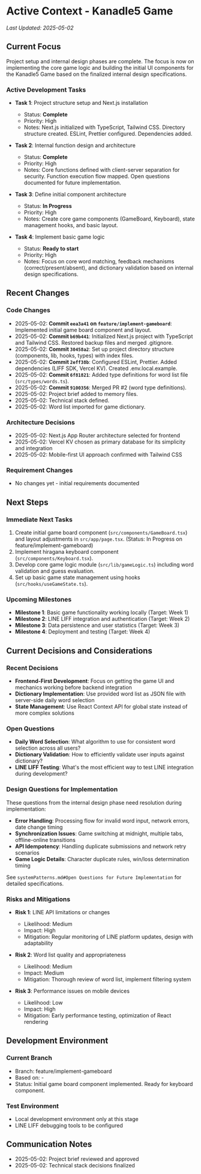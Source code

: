 # Active Context - Kanadle5 Game

*Last Updated: 2025-05-02*

## Current Focus

Project setup and internal design phases are complete. The focus is now on implementing the core game logic and building the initial UI components for the Kanadle5 Game based on the finalized internal design specifications.

### Active Development Tasks

- **Task 1**: Project structure setup and Next.js installation
  - Status: **Complete**
  - Priority: High
  - Notes: Next.js initialized with TypeScript, Tailwind CSS. Directory structure created. ESLint, Prettier configured. Dependencies added.

- **Task 2**: Internal function design and architecture
  - Status: **Complete**
  - Priority: High
  - Notes: Core functions defined with client-server separation for security. Function execution flow mapped. Open questions documented for future implementation.

- **Task 3**: Define initial component architecture
  - Status: **In Progress**
  - Priority: High
  - Notes: Create core game components (GameBoard, Keyboard), state management hooks, and basic layout.

- **Task 4**: Implement basic game logic
  - Status: **Ready to start**
  - Priority: High
  - Notes: Focus on core word matching, feedback mechanisms (correct/present/absent), and dictionary validation based on internal design specifications.

## Recent Changes

### Code Changes

- 2025-05-02: **Commit `eea3a41` on `feature/implement-gameboard`**: Implemented initial game board component and layout.
- 2025-05-02: **Commit `b69b441`**: Initialized Next.js project with TypeScript and Tailwind CSS. Restored backup files and merged .gitignore.
- 2025-05-02: **Commit `30458a2`**: Set up project directory structure (components, lib, hooks, types) with index files.
- 2025-05-02: **Commit `2eff38b`**: Configured ESLint, Prettier. Added dependencies (LIFF SDK, Vercel KV). Created .env.local.example.
- 2025-05-02: **Commit `6f81821`**: Added type definitions for word list file (`src/types/words.ts`).
- 2025-05-02: **Commit `9100356`**: Merged PR #2 (word type definitions).
- 2025-05-02: Project brief added to memory files.
- 2025-05-02: Technical stack defined.
- 2025-05-02: Word list imported for game dictionary.

### Architecture Decisions

- 2025-05-02: Next.js App Router architecture selected for frontend
- 2025-05-02: Vercel KV chosen as primary database for its simplicity and integration
- 2025-05-02: Mobile-first UI approach confirmed with Tailwind CSS

### Requirement Changes

- No changes yet - initial requirements documented

## Next Steps

### Immediate Next Tasks

1. Create initial game board component (`src/components/GameBoard.tsx`) and layout adjustments in `src/app/page.tsx`. (Status: In Progress on feature/implement-gameboard)
2. Implement hiragana keyboard component (`src/components/Keyboard.tsx`).
3. Develop core game logic module (`src/lib/gameLogic.ts`) including word validation and guess evaluation.
4. Set up basic game state management using hooks (`src/hooks/useGameState.ts`).

### Upcoming Milestones

- **Milestone 1**: Basic game functionality working locally (Target: Week 1)
- **Milestone 2**: LINE LIFF integration and authentication (Target: Week 2)
- **Milestone 3**: Data persistence and user statistics (Target: Week 3)
- **Milestone 4**: Deployment and testing (Target: Week 4)

## Current Decisions and Considerations

### Recent Decisions

- **Frontend-First Development**: Focus on getting the game UI and mechanics working before backend integration
- **Dictionary Implementation**: Use provided word list as JSON file with server-side daily word selection
- **State Management**: Use React Context API for global state instead of more complex solutions

### Open Questions

- **Daily Word Selection**: What algorithm to use for consistent word selection across all users?
- **Dictionary Validation**: How to efficiently validate user inputs against dictionary?
- **LINE LIFF Testing**: What's the most efficient way to test LINE integration during development?

### Design Questions for Implementation

These questions from the internal design phase need resolution during implementation:

- **Error Handling**: Processing flow for invalid word input, network errors, date change timing
- **Synchronization Issues**: Game switching at midnight, multiple tabs, offline-online transitions
- **API Idempotency**: Handling duplicate submissions and network retry scenarios  
- **Game Logic Details**: Character duplicate rules, win/loss determination timing

See `systemPatterns.md#Open Questions for Future Implementation` for detailed specifications.

### Risks and Mitigations

- **Risk 1**: LINE API limitations or changes
  - Likelihood: Medium
  - Impact: High
  - Mitigation: Regular monitoring of LINE platform updates, design with adaptability

- **Risk 2**: Word list quality and appropriateness
  - Likelihood: Medium
  - Impact: Medium
  - Mitigation: Thorough review of word list, implement filtering system

- **Risk 3**: Performance issues on mobile devices
  - Likelihood: Low
  - Impact: High
  - Mitigation: Early performance testing, optimization of React rendering

## Development Environment

### Current Branch

- Branch: feature/implement-gameboard
- Based on: -
- Status: Initial game board component implemented. Ready for keyboard component.

### Test Environment

- Local development environment only at this stage
- LINE LIFF debugging tools to be configured

## Communication Notes

- 2025-05-02: Project brief reviewed and approved
- 2025-05-02: Technical stack decisions finalized
